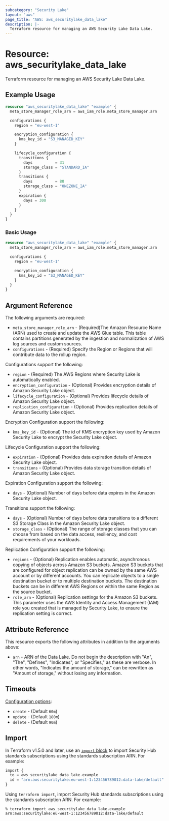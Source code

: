 ```yaml
---
subcategory: "Security Lake"
layout: "aws"
page_title: "AWS: aws_securitylake_data_lake"
description: |-
  Terraform resource for managing an AWS Security Lake Data Lake.
---
```


# Resource: aws_securitylake_data_lake

Terraform resource for managing an AWS Security Lake Data Lake.

## Example Usage

```terraform
resource "aws_securitylake_data_lake" "example" {
  meta_store_manager_role_arn = aws_iam_role.meta_store_manager.arn

  configurations {
    region = "eu-west-1"

    encryption_configuration {
      kms_key_id = "S3_MANAGED_KEY"
    }

    lifecycle_configuration {
      transitions {
        days          = 31
        storage_class = "STANDARD_IA"
      }
      transitions {
        days          = 80
        storage_class = "ONEZONE_IA"
      }
      expiration {
        days = 300
      }
    }
  }
}
```

### Basic Usage

```terraform
resource "aws_securitylake_data_lake" "example" {
  meta_store_manager_role_arn = aws_iam_role.meta_store_manager.arn

  configurations {
    region = "eu-west-1"

    encryption_configuration {
      kms_key_id = "S3_MANAGED_KEY"
    }
  }
}
```

## Argument Reference

The following arguments are required:

* `meta_store_manager_role_arn` - (Required)The Amazon Resource Name (ARN) used to create and update the AWS Glue table. This table contains partitions generated by the ingestion and normalization of AWS log sources and custom sources.
* `configurations` - (Required) Specify the Region or Regions that will contribute data to the rollup region.

Configurations support the following:

* `region` - (Required) The AWS Regions where Security Lake is automatically enabled.
* `encryption_configuration` - (Optional) Provides encryption details of Amazon Security Lake object.
* `lifecycle_configuration` - (Optional) Provides lifecycle details of Amazon Security Lake object.
* `replication_configuration` - (Optional) Provides replication details of Amazon Security Lake object.

Encryption Configuration support the following:

* `kms_key_id` - (Optional) The id of KMS encryption key used by Amazon Security Lake to encrypt the Security Lake object.

Lifecycle Configuration support the following:

* `expiration` - (Optional) Provides data expiration details of Amazon Security Lake object.
* `transitions` - (Optional) Provides data storage transition details of Amazon Security Lake object.

Expiration Configuration support the following:

* `days` - (Optional) Number of days before data expires in the Amazon Security Lake object.

Transitions support the following:

* `days` - (Optional) Number of days before data transitions to a different S3 Storage Class in the Amazon Security Lake object.
* `storage_class` - (Optional) The range of storage classes that you can choose from based on the data access, resiliency, and cost requirements of your workloads.

Replication Configuration support the following:

* `regions` - (Optional) Replication enables automatic, asynchronous copying of objects across Amazon S3 buckets. Amazon S3 buckets that are configured for object replication can be owned by the same AWS account or by different accounts. You can replicate objects to a single destination bucket or to multiple destination buckets. The destination buckets can be in different AWS Regions or within the same Region as the source bucket.
* `role_arn` - (Optional) Replication settings for the Amazon S3 buckets. This parameter uses the AWS Identity and Access Management (IAM) role you created that is managed by Security Lake, to ensure the replication setting is correct.


## Attribute Reference

This resource exports the following attributes in addition to the arguments above:

* `arn` - ARN of the Data Lake. Do not begin the description with "An", "The", "Defines", "Indicates", or "Specifies," as these are verbose. In other words, "Indicates the amount of storage," can be rewritten as "Amount of storage," without losing any information.

## Timeouts

[Configuration options](https://developer.hashicorp.com/terraform/language/resources/syntax#operation-timeouts):

* `create` - (Default `60m`)
* `update` - (Default `180m`)
* `delete` - (Default `90m`)

## Import

In Terraform v1.5.0 and later, use an [`import` block](https://developer.hashicorp.com/terraform/language/import) to import Security Hub standards subscriptions using the standards subscription ARN. For example:

```terraform
import {
  to = aws_securitylake_data_lake.example
  id = "arn:aws:securitylake:eu-west-1:123456789012:data-lake/default"
}
```

Using `terraform import`, import Security Hub standards subscriptions using the standards subscription ARN. For example:

```console
% terraform import aws_securitylake_data_lake.example arn:aws:securitylake:eu-west-1:123456789012:data-lake/default
```